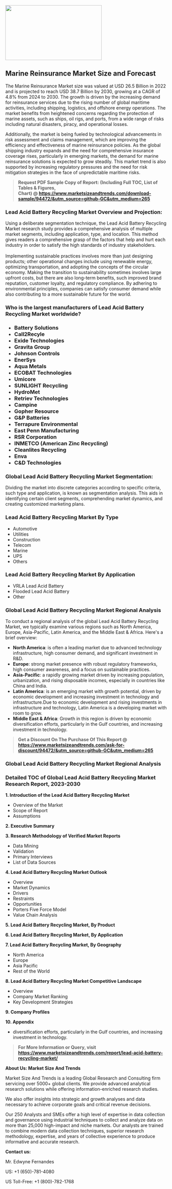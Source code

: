 <p><img class="alignnone size-medium wp-image-20088" src="https://ffe5etoiles.com/wp-content/uploads/2024/12/MST1-300x171.png" alt="" width="300" height="171" /></p><h2>Marine Reinsurance Market Size and Forecast</h2><p>The Marine Reinsurance Market size was valued at USD 26.5 Billion in 2022 and is projected to reach USD 38.7 Billion by 2030, growing at a CAGR of 4.8% from 2024 to 2030. The growth is driven by the increasing demand for reinsurance services due to the rising number of global maritime activities, including shipping, logistics, and offshore energy operations. The market benefits from heightened concerns regarding the protection of marine assets, such as ships, oil rigs, and ports, from a wide range of risks including natural disasters, piracy, and operational losses.</p><p>Additionally, the market is being fueled by technological advancements in risk assessment and claims management, which are improving the efficiency and effectiveness of marine reinsurance policies. As the global shipping industry expands and the need for comprehensive insurance coverage rises, particularly in emerging markets, the demand for marine reinsurance solutions is expected to grow steadily. This market trend is also supported by increasing regulatory pressures and the need for risk mitigation strategies in the face of unpredictable maritime risks.</p></p><blockquote id="" class=""><strong>Request PDF Sample Copy of Report: (Including Full TOC, List of Tables &amp; Figures, Chart)&nbsp;@&nbsp;<strong><a href="https://www.marketsizeandtrends.com/download-sample/94472/&utm_source=github-GC&utm_medium=265" target="_blank">https://www.marketsizeandtrends.com/download-sample/94472/&utm_source=github-GC&utm_medium=265</a></strong></strong></blockquote><h3 id="" class="">Lead Acid Battery Recycling Market&nbsp;Overview and Projection:</h3><p id="" class="">Using a deliberate segmentation technique, the Lead Acid Battery Recycling Market research study provides a comprehensive analysis of multiple market segments, including application, type, and location. This method gives readers a comprehensive grasp of the factors that help and hurt each industry in order to satisfy the high standards of industry stakeholders. <br /> <br />Implementing sustainable practices involves more than just designing products; other operational changes include using renewable energy, optimizing transportation, and adopting the concepts of the circular economy. Making the transition to sustainability sometimes involves large upfront costs, but there are also long-term benefits, such improved brand reputation, customer loyalty, and regulatory compliance. By adhering to environmental principles, companies can satisfy consumer demand while also contributing to a more sustainable future for the world.</p><h3 id="" class="">Who is the largest manufacturers of&nbsp;Lead Acid Battery Recycling Market worldwide?</h3><h3 class=""><p><ul><li>Battery Solutions </li><li> Call2Recyle </li><li> Exide Technologies </li><li> Gravita Group </li><li> Johnson Controls </li><li> EnerSys </li><li> Aqua Metals </li><li> ECOBAT Technologies </li><li> Umicore </li><li> SUNLIGHT Recycling </li><li> HydroMet </li><li> Retriev Technologies </li><li> Campine </li><li> Gopher Resource </li><li> G&P Batteries </li><li> Terrapure Environmental </li><li> East Penn Manufacturing </li><li> RSR Corporation </li><li> INMETCO (American Zinc Recycling) </li><li> Cleanlites Recycling </li><li> Enva </li><li> C&D Technologies</li></ul></p></h3><h3 id="" class="">Global&nbsp;Lead Acid Battery Recycling Market Segmentation:</h3><p id="" class="">Dividing the market into discrete categories according to specific criteria, such type and application, is known as segmentation analysis. This aids in identifying certain client segments, comprehending market dynamics, and creating customized marketing plans.</p><h3 id="" class="">Lead Acid Battery Recycling Market&nbsp;By Type</h3><p><p><ul><li>Automotive </li><li> Utilities </li><li> Construction </li><li> Telecom </li><li> Marine </li><li> UPS </li><li> Others</p></li></ul></p></p><h3 id="" class="">Lead Acid Battery Recycling Market&nbsp;By Application</h3><p class=""><p><ul><li>VRLA Lead Acid Battery </li><li> Flooded Lead Acid Battery </li><li> Other</li></ul></p></p><h3 id="" class="">Global Lead Acid Battery Recycling Market Regional Analysis</h3><p id="" class="">To conduct a regional analysis of the global Lead Acid Battery Recycling Market, we typically examine various regions such as North America, Europe, Asia-Pacific, Latin America, and the Middle East &amp; Africa. Here's a brief overview:</p><ul><li><strong>North America</strong>: is often a leading market due to advanced technology infrastructure, high consumer demand, and significant investment in R&amp;D.</li><li><strong>Europe</strong>: strong market presence with robust regulatory frameworks, high consumer awareness, and a focus on sustainable practices.</li><li><strong>Asia-Pacific</strong>: a rapidly growing market driven by increasing population, urbanization, and rising disposable incomes, especially in countries like China and India.</li><li><strong>Latin America</strong>: is an emerging market with growth potential, driven by economic development and increasing investment in technology and infrastructure.Due to economic development and rising investments in infrastructure and technology, Latin America is a developing market with room to grow.</li><li><strong>Middle East &amp; Africa</strong>: Growth in this region is driven by economic diversification efforts, particularly in the Gulf countries, and increasing investment in technology.</li></ul><blockquote id="" class=""><strong>Get a Discount On The Purchase Of This Report @ <strong><a href="https://www.marketsizeandtrends.com/ask-for-discount/94472/&utm_source=github-GC&utm_medium=265" target="_blank">https://www.marketsizeandtrends.com/ask-for-discount/94472/&utm_source=github-GC&utm_medium=265</a></strong></strong></blockquote><h3 id="" class="">Global Lead Acid Battery Recycling Market Regional Analysis</h3><h3 id="" class="">Detailed TOC of Global Lead Acid Battery Recycling Market Research Report, 2023-2030</h3><p id="" class=""><strong>1. Introduction of the Lead Acid Battery Recycling Market</strong></p><ul><li>Overview of the Market</li><li>Scope of Report</li><li>Assumptions</li></ul><p id="" class=""><strong>2. Executive Summary</strong></p><p id="" class=""><strong>3. Research Methodology of Verified Market Reports</strong></p><ul><li>Data Mining</li><li>Validation</li><li>Primary Interviews</li><li>List of Data Sources</li></ul><p id="" class=""><strong>4. Lead Acid Battery Recycling Market Outlook</strong></p><ul><li>Overview</li><li>Market Dynamics</li><li>Drivers</li><li>Restraints</li><li>Opportunities</li><li>Porters Five Force Model</li><li>Value Chain Analysis</li></ul><p id="" class=""><strong>5. Lead Acid Battery Recycling Market, By Product</strong></p><p id="" class=""><strong>6. Lead Acid Battery Recycling Market, By Application</strong></p><p id="" class=""><strong>7. Lead Acid Battery Recycling Market, By Geography</strong></p><ul><li>North America</li><li>Europe</li><li>Asia Pacific</li><li>Rest of the World</li></ul><p id="" class=""><strong>8. Lead Acid Battery Recycling Market Competitive Landscape</strong></p><ul><li>Overview</li><li>Company Market Ranking</li><li>Key Development Strategies</li></ul><p id="" class=""><strong>9. Company Profiles</strong></p><p id="" class=""><strong>10. Appendix</strong></p><ul><li>diversification efforts, particularly in the Gulf countries, and increasing investment in technology.</li></ul><blockquote id="" class=""><strong>For More Information or Query, visit <strong><strong><a href="https://www.marketsizeandtrends.com/report/lead-acid-battery-recycling-market/" target="_blank">https://www.marketsizeandtrends.com/report/lead-acid-battery-recycling-market/</a></strong></strong></strong></blockquote><p id="" class=""><strong>About Us: Market Size And Trends</strong></p><p id="" class="">Market Size And Trends is a leading Global Research and Consulting firm servicing over 5000+ global clients. We provide advanced analytical research solutions while offering information-enriched research studies.</p><p id="" class="">We also offer insights into strategic and growth analyses and data necessary to achieve corporate goals and critical revenue decisions.</p><p id="" class="">Our 250 Analysts and SMEs offer a high level of expertise in data collection and governance using industrial techniques to collect and analyze data on more than 25,000 high-impact and niche markets. Our analysts are trained to combine modern data collection techniques, superior research methodology, expertise, and years of collective experience to produce informative and accurate research.</p><p id="" class=""><strong>Contact us:</strong></p><p id="" class="">Mr. Edwyne Fernandes</p><p id="" class="">US: +1 (650)-781-4080</p><p id="" class="">US Toll-Free: +1 (800)-782-1768</p>
